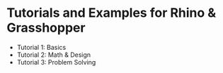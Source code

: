 # Tutorials and Examples for Rhino & Grasshopper

* Tutorial 1: Basics
* Tutorial 2: Math & Design
* Tutorial 3: Problem Solving
